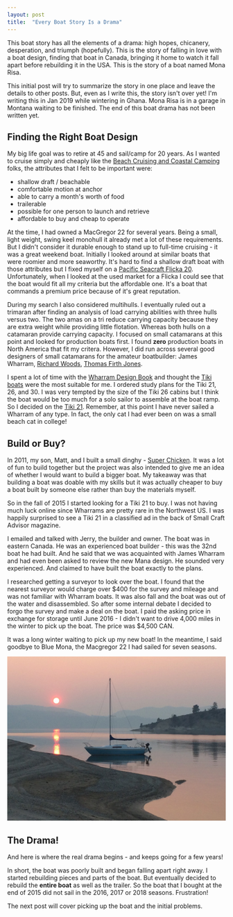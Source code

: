 ```yaml
---
layout: post
title:  "Every Boat Story Is a Drama"
---
```


This boat story has all the elements of a drama: high hopes, chicanery, desperation, and triumph (hopefully). This is the story of falling in love with a boat design, finding that boat in Canada, bringing it home to watch it fall apart before rebuilding it in the USA. This is the story of a boat named Mona Risa.

This initial post will try to summarize the story in one place and leave the details to other posts. But, even as I write this, the story isn't over yet! I'm writing this in Jan 2019 while wintering in Ghana. Mona Risa is in a garage in Montana waiting to be finished. The end of this boat drama has not been written yet.

## Finding the Right Boat Design

My big life goal was to retire at 45 and sail/camp for 20 years. As I wanted to cruise simply and cheaply like the [Beach Cruising and Coastal Camping](https://beachcruisingandcoastalcamping.com) folks, the attributes that I felt to be important were:

* shallow draft / beachable
* comfortable motion at anchor
* able to carry a month's worth of food
* trailerable
* possible for one person to launch and retrieve
* affordable to buy and cheap to operate

At the time, I had owned a MacGregor 22 for several years. Being a small, light weight, swing keel monohull it already met a lot of these requirements. But I didn't consider it durable enough to stand up to full-time cruising - it was a great weekend boat. Initially I looked around at similar boats that were roomier and more seaworthy. It's hard to find a shallow draft boat with those attributes but I fixed myself on a [Pacific Seacraft Flicka 20](http://bluewaterboats.org/flicka-20/). Unfortunately, when I looked at the used market for a Flicka I could see that the boat would fit all my criteria but the affordable one. It's a boat that commands a premium price because of it's great reputation.

During my search I also considered multihulls. I eventually ruled out a trimaran after finding an analysis of load carrying abilities with three hulls versus two. The two amas on a tri reduce carrying capacity because they are extra weight while providing little flotation. Whereas both hulls on a catamaran provide carrying capacity. I focused on small catamarans at this point and looked for production boats first. I found **zero** production boats in North America that fit my critera. However, I did run across several good designers of small catamarans for the amateur boatbuilder: James Wharram, [Richard Woods](http://sailingcatamarans.com), [Thomas Firth Jones](https://web.archive.org/web/20110630094848/http://www.jonesboats.com/catamarans.html).

I spent a lot of time with the [Wharram Design Book](https://www.wharram.com/site/shop/books/wharram-design-book) and thought the [Tiki boats](https://www.wharram.com/site/shop/building-plans/tiki-designs) were the most suitable for me. I ordered study plans for the Tiki 21, 26, and 30. I was very tempted by the size of the Tiki 26 cabins but I think the boat would be too much for a solo sailor to assemble at the boat ramp. So I decided on the [Tiki 21](https://www.wharram.com/site/shop/building-plans/tiki-designs/tiki21). Remember, at this point I have never sailed a Wharram of any type. In fact, the only cat I had ever been on was a small beach cat in college!

## Build or Buy?

In 2011, my son, Matt, and I built a small dinghy - [Super Chicken](http://superchicken.turnbows.org). It was a lot of fun to build together but the project was also intended to give me an idea of whether I would want to build a bigger boat. My takeaway was that building a boat was doable with my skills but it was actually cheaper to buy a boat built by someone else rather than buy the materials myself.

So in the fall of 2015 I started looking for a Tiki 21 to buy. I was not having much luck online since Wharrams are pretty rare in the Northwest US. I was happily surprised to see a Tiki 21 in a classified ad in the back of Small Craft Advisor magazine.

I emailed and talked with Jerry, the builder and owner. The boat was in eastern Canada. He was an experienced boat builder - this was the 32nd boat he had built. And he said that we was acquainted with James Wharram and had even been asked to review the new Mana design. He sounded very experienced. And claimed to have built the boat exactly to the plans.

I researched getting a surveyor to look over the boat. I found that the nearest surveyor would charge over $400 for the survey and mileage and was not familiar with Wharram boats. It was also fall and the boat was out of the water and disassembled. So after some internal debate I decided to forgo the survey and make a deal on the boat. I paid the asking price in exchange for storage until June 2016 - I didn't want to drive 4,000 miles in the winter to pick up the boat. The price was $4,500 CAN.

It was a long winter waiting to pick up my new boat! In the meantime, I said goodbye to Blue Mona, the Macgregor 22 I had sailed for seven seasons.

![Blue Mona](/assets/images/blue_mona.jpg)

## The Drama!

And here is where the real drama begins - and keeps going for a few years!

In short, the boat was poorly built and began falling apart right away. I started rebuilding pieces and parts of the boat. But eventually decided to rebuild the **entire boat** as well as the trailer. So the boat that I bought at the end of 2015 did not sail in the 2016, 2017 or 2018 seasons. Frustration!

The next post will cover picking up the boat and the initial problems.
